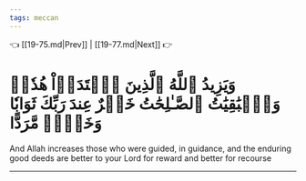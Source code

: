 ```yaml
---
tags: meccan
---
```


👈 [[19-75.md|Prev]] | [[19-77.md|Next]] 👉

# وَيَزِيدُ ٱللَّهُ ٱلَّذِينَ ٱهۡتَدَوۡاْ هُدٗىۗ وَٱلۡبَٰقِيَٰتُ ٱلصَّـٰلِحَٰتُ خَيۡرٌ عِندَ رَبِّكَ ثَوَابٗا وَخَيۡرٞ مَّرَدًّا

And Allah increases those who were guided, in guidance, and the enduring good deeds are better to your Lord for reward and better for recourse

---


